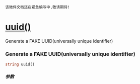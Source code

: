     该微件文档还在紧急编写中,敬请期待!
[uuid()](http://twinh.github.com/widget/api/uuid)
=================================================

Generate a FAKE UUID(universally unique identifier)

### Generate a FAKE UUID(universally unique identifier)
```php
string uuid()
```

##### 参数

